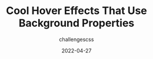 ---
author: challengescss
date: 2022-04-27
permalink: false
publisher: css
tags:
  - css
  - effects
target_url: https://css-tricks.com/cool-hover-effects-using-background-properties/
title: Cool Hover Effects That Use Background Properties
---